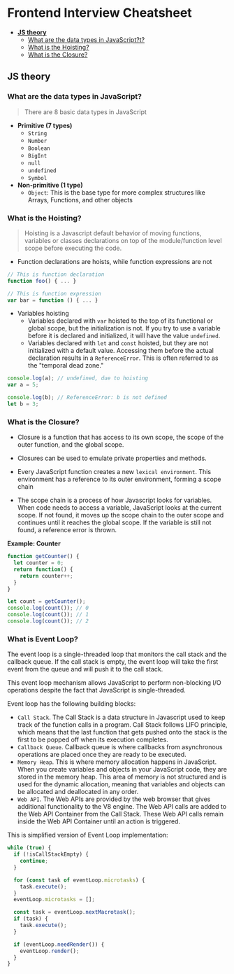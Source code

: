 # Frontend Interview Cheatsheet

- [**JS theory**](#js-theory)
  * [What are the data types in JavaScript?t?](#what-are-the-data-types-in-javascript)
  * [What is the Hoisting?](#what-is-the-hoisting)
  * [What is the Closure?](#what-is-the-closure)



## JS theory

### What are the data types in JavaScript?

> There are 8 basic data types in JavaScript

- **Primitive (7 types)**
  - `String`
  - `Number`
  - `Boolean`
  - `BigInt`
  - `null`
  - `undefined`
  - `Symbol`
- **Non-primitive (1 type)**
  - `Object`: This is the base type for more complex structures like Arrays, Functions, and other objects

### What is the Hoisting?

> Hoisting is a Javascript default behavior of moving functions, variables or classes declarations on top of the module/function level scope before executing the code.

- Function declarations are hoists, while function expressions are not

```js
// This is function declaration
function foo() { ... }

// This is function expression
var bar = function () { ... }
```

- Variables hoisting
  - Variables declared with `var` hoisted to the top of its functional or global scope, but the initialization is not. If you try to use a variable before it is declared and initialized, it will have the value `undefined`.
  - Variables declared with `let` and `const` hoisted, but they are not initialized with a default value. Accessing them before the actual declaration results in a `ReferenceError`. This is often referred to as the "temporal dead zone."

```js
console.log(a); // undefined, due to hoisting
var a = 5;

console.log(b); // ReferenceError: b is not defined
let b = 3;
```

### What is the Closure?

- Closure is a function that has access to its own scope, the scope of the outer function, and the global scope.

- Closures can be used to emulate private properties and methods.
- Every JavaScript function creates a new `lexical environment`. This environment has a reference to its outer environment, forming a scope chain
- The scope chain is a process of how Javascript looks for variables. When code needs to access a variable, JavaScript looks at the current scope. If not found, it moves up the scope chain to the outer scope and continues until it reaches the global scope. If the variable is still not found, a reference error is thrown.

**Example: Counter**

```js
function getCounter() {
  let counter = 0;
  return function() {
    return counter++;
  }
}

let count = getCounter();
console.log(count()); // 0
console.log(count()); // 1
console.log(count()); // 2
```

### What is Event Loop?

The event loop is a single-threaded loop that monitors the call stack and the callback queue. If the call stack is empty, the event loop will take the first event from the queue and will push it to the call stack.

This event loop mechanism allows JavaScript to perform non-blocking I/O operations despite the fact that JavaScript is single-threaded.

Event loop has the following building blocks:

- `Call Stack`. The Call Stack is a data structure in Javascript used to keep track of the function calls in a program. Call Stack follows LIFO principle, which means that the last function that gets pushed onto the stack is the first to be popped off when its execution completes.
- `Callback Queue`. Callback queue is where callbacks from asynchronous operations are placed once they are ready to be executed.
- `Memory Heap`. This is where memory allocation happens in JavaScript. When you create variables and objects in your JavaScript code, they are stored in the memory heap. This area of memory is not structured and is used for the dynamic allocation, meaning that variables and objects can be allocated and deallocated in any order.
- `Web API`. The Web APIs are provided by the web browser that gives additional functionality to the V8 engine. The Web API calls are added to the Web API Container from the Call Stack. These Web API calls remain inside the Web API Container until an action is triggered. 

This is simplified version of Event Loop implementation:

```js
while (true) {
  if (!isCallStackEmpty) {
    continue;
  }

  for (const task of eventLoop.microtasks) {
    task.execute();
  }
  eventLoop.microtasks = [];

  const task = eventLoop.nextMacrotask();
  if (task) {
    task.execute();
  }

  if (eventLoop.needRender()) {
    eventLoop.render();
  }
}
```





